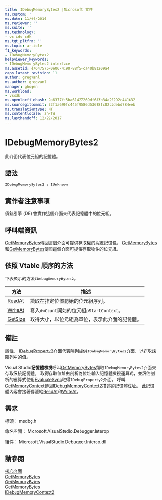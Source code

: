 ```yaml
---
title: IDebugMemoryBytes2 |Microsoft 文件
ms.custom: ''
ms.date: 11/04/2016
ms.reviewer: ''
ms.suite: ''
ms.technology:
- vs-ide-sdk
ms.tgt_pltfrm: ''
ms.topic: article
f1_keywords:
- IDebugMemoryBytes2
helpviewer_keywords:
- IDebugMemoryBytes2 interface
ms.assetid: d7647575-0e06-4190-88f5-ca40b82209a4
caps.latest.revision: 11
author: gregvanl
ms.author: gregvanl
manager: ghogen
ms.workload:
- vssdk
ms.openlocfilehash: 9a6377ff5ba61427269df683b34a20292c441632
ms.sourcegitcommit: 32f1a690fc445f9586d53698fc82c7debd784eeb
ms.translationtype: MT
ms.contentlocale: zh-TW
ms.lasthandoff: 12/22/2017
---
```

# <a name="idebugmemorybytes2"></a>IDebugMemoryBytes2
此介面代表位元組的記憶體。  
  
## <a name="syntax"></a>語法  
  
```  
IDebugMemoryBytes2 : IUnknown  
```  
  
## <a name="notes-for-implementers"></a>實作者注意事項  
 偵錯引擎 (DE) 會實作這個介面來代表記憶體中的位元組。  
  
## <a name="notes-for-callers"></a>呼叫端資訊  
 [GetMemoryBytes](../../../extensibility/debugger/reference/idebugprogram2-getmemorybytes.md)傳回這個介面可提供存取權的系統記憶體。 [GetMemoryBytes](../../../extensibility/debugger/reference/idebugproperty2-getmemorybytes.md)和[GetMemoryBytes](../../../extensibility/debugger/reference/idebugreference2-getmemorybytes.md)傳回這個介面可提供存取物件的位元組。  
  
## <a name="methods-in-vtable-order"></a>依照 Vtable 順序的方法  
 下表顯示的方法`IDebugMemoryBytes2`。  
  
|方法|描述|  
|------------|-----------------|  
|[ReadAt](../../../extensibility/debugger/reference/idebugmemorybytes2-readat.md)|讀取在指定位置開始的位元組序列。|  
|[WriteAt](../../../extensibility/debugger/reference/idebugmemorybytes2-writeat.md)|寫入`dwCount`開始的位元組`pStartContext`。|  
|[GetSize](../../../extensibility/debugger/reference/idebugmemorybytes2-getsize.md)|取得大小，以位元組為單位，表示此介面的記憶體。|  
  
## <a name="remarks"></a>備註  
 屬性， [IDebugProperty2](../../../extensibility/debugger/reference/idebugproperty2.md)介面代表陣列提供`IDebugMemoryBytes2`介面，以存取該陣列中的值。  
  
 Visual Studio**記憶體檢視**呼叫[GetMemoryBytes](../../../extensibility/debugger/reference/idebugprogram2-getmemorybytes.md)擷取`IDebugMemoryBytes2`介面來存取系統記憶體。 取得存取位址由剖析為位址輸入記憶體檢視運算式，並評估剖析的運算式使用[EvaluateSync](../../../extensibility/debugger/reference/idebugexpression2-evaluatesync.md)取得`IDebugProperty2`介面。 呼叫[GetMemoryContext](../../../extensibility/debugger/reference/idebugproperty2-getmemorycontext.md)傳回[IDebugMemoryContext2](../../../extensibility/debugger/reference/idebugmemorycontext2.md)描述的記憶體位址。 此記憶體內容會接著傳遞給[ReadAt](../../../extensibility/debugger/reference/idebugmemorybytes2-readat.md)和[WriteAt](../../../extensibility/debugger/reference/idebugmemorybytes2-writeat.md)。  
  
## <a name="requirements"></a>需求  
 標頭： msdbg.h  
  
 命名空間： Microsoft.VisualStudio.Debugger.Interop  
  
 組件： Microsoft.VisualStudio.Debugger.Interop.dll  
  
## <a name="see-also"></a>請參閱  
 [核心介面](../../../extensibility/debugger/reference/core-interfaces.md)   
 [GetMemoryBytes](../../../extensibility/debugger/reference/idebugprogram2-getmemorybytes.md)   
 [GetMemoryBytes](../../../extensibility/debugger/reference/idebugproperty2-getmemorybytes.md)   
 [GetMemoryBytes](../../../extensibility/debugger/reference/idebugreference2-getmemorybytes.md)   
 [IDebugMemoryContext2](../../../extensibility/debugger/reference/idebugmemorycontext2.md)